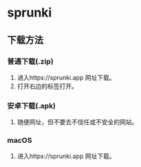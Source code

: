 # sprunki

## 下载方法

### 普通下载(.zip)

1. 进入https://sprunki.app 网址下载。
3. 打开右边的标签打开。

### 安卓下载(.apk)

1. 随便网址，但不要去不信任或不安全的网站。

### macOS

1. 进入https://sprunki.app 网址下载。
